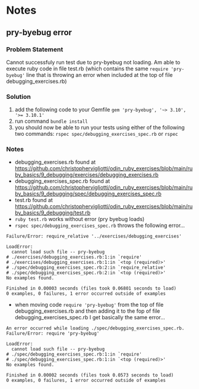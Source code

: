 # Notes

## pry-byebug error

### Problem Statement

Cannot successfuly run test due to pry-byebug not loading.  Am able to execute ruby code in file test.rb (which contains the same `require 'pry-byebug'` line that is throwing an error when included at the top of file debugging_exercises.rb)

### Solution

1. add the following code to your Gemfile `gem 'pry-byebug', '~> 3.10', '>= 3.10.1'`
2. run command `bundle install`
3. you should now be able to run your tests using either of the following two commands: `rspec spec/debugging_exercises_spec.rb` or `rspec`

### Notes

* debugging_exercises.rb found at https://github.com/christophervigliotti/odin_ruby_exercises/blob/main/ruby_basics/9_debugging/exercises/debugging_exercises.rb
* debugging_exercises_spec.rb found at https://github.com/christophervigliotti/odin_ruby_exercises/blob/main/ruby_basics/9_debugging/spec/debugging_exercises_spec.rb
* test.rb found at https://github.com/christophervigliotti/odin_ruby_exercises/blob/main/ruby_basics/9_debugging/test.rb 
* `ruby test.rb` works without error (pry byebug loads)
*  `rspec spec/debugging_exercises_spec.rb` throws the following error...
```
Failure/Error: require_relative '../exercises/debugging_exercises'

LoadError:
  cannot load such file -- pry-byebug
# ./exercises/debugging_exercises.rb:1:in `require'
# ./exercises/debugging_exercises.rb:1:in `<top (required)>'
# ./spec/debugging_exercises_spec.rb:2:in `require_relative'
# ./spec/debugging_exercises_spec.rb:2:in `<top (required)>'
No examples found.

Finished in 0.00003 seconds (files took 0.06801 seconds to load)
0 examples, 0 failures, 1 error occurred outside of examples
```
* when moving code `require 'pry-byebug'` from the top of file debugging_exercises.rb and then adding it to the fop of file debugging_exercises_spec.rb I get basically the same error...

```
An error occurred while loading ./spec/debugging_exercises_spec.rb.
Failure/Error: require 'pry-byebug'

LoadError:
  cannot load such file -- pry-byebug
# ./spec/debugging_exercises_spec.rb:1:in `require'
# ./spec/debugging_exercises_spec.rb:1:in `<top (required)>'
No examples found.

Finished in 0.00002 seconds (files took 0.0573 seconds to load)
0 examples, 0 failures, 1 error occurred outside of examples
```